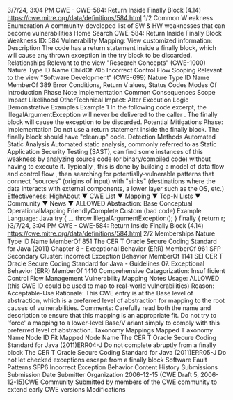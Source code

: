 3/7/24, 3:04 PM CWE - CWE-584: Return Inside Finally Block (4.14)
https://cwe.mitre.org/data/deﬁnitions/584.html 1/2
Common W eakness Enumeration
A community-developed list of SW & HW weaknesses that can become
vulnerabilities
Home Search
CWE-584: Return Inside Finally Block
Weakness ID: 584
Vulnerability Mapping: 
View customized information:
 Description
The code has a return statement inside a finally block, which will cause any thrown exception in the try block to be discarded.
 Relationships
 Relevant to the view "Research Concepts" (CWE-1000)
Nature Type ID Name
ChildOf 705 Incorrect Control Flow Scoping
 Relevant to the view "Software Development" (CWE-699)
Nature Type ID Name
MemberOf 389 Error Conditions, Return V alues, Status Codes
 Modes Of Introduction
Phase Note
Implementation
 Common Consequences
Scope Impact Likelihood
OtherTechnical Impact: Alter Execution Logic
 Demonstrative Examples
Example 1
In the following code excerpt, the IllegalArgumentException will never be delivered to the caller . The finally block will cause the
exception to be discarded.
 Potential Mitigations
Phase: Implementation
Do not use a return statement inside the finally block. The finally block should have "cleanup" code.
 Detection Methods
Automated Static Analysis
Automated static analysis, commonly referred to as Static Application Security Testing (SAST), can find some instances of this
weakness by analyzing source code (or binary/compiled code) without having to execute it. Typically , this is done by building a
model of data flow and control flow , then searching for potentially-vulnerable patterns that connect "sources" (origins of input)
with "sinks" (destinations where the data interacts with external components, a lower layer such as the OS, etc.)
Effectiveness: HighAbout ▼ CWE List ▼ Mapping ▼ Top-N Lists ▼ Community ▼ News ▼
ALLOWED
Abstraction: Base
Conceptual OperationalMapping
FriendlyComplete Custom
(bad code) Example Language: Java 
try {
...
throw IllegalArgumentException();
}
finally {
return r;
}3/7/24, 3:04 PM CWE - CWE-584: Return Inside Finally Block (4.14)
https://cwe.mitre.org/data/deﬁnitions/584.html 2/2
 Memberships
Nature Type ID Name
MemberOf 851 The CER T Oracle Secure Coding Standard for Java (2011) Chapter 8 - Exceptional Behavior
(ERR)
MemberOf 961 SFP Secondary Cluster: Incorrect Exception Behavior
MemberOf 1141 SEI CER T Oracle Secure Coding Standard for Java - Guidelines 07. Exceptional Behavior
(ERR)
MemberOf 1410 Comprehensive Categorization: Insuf ficient Control Flow Management
 Vulnerability Mapping Notes
Usage: ALLOWED (this CWE ID could be used to map to real-world vulnerabilities)
Reason: Acceptable-Use
Rationale:
This CWE entry is at the Base level of abstraction, which is a preferred level of abstraction for mapping to the root causes of
vulnerabilities.
Comments:
Carefully read both the name and description to ensure that this mapping is an appropriate fit. Do not try to 'force' a mapping to a
lower-level Base/V ariant simply to comply with this preferred level of abstraction.
 Taxonomy Mappings
Mapped T axonomy Name Node ID Fit Mapped Node Name
The CER T Oracle Secure
Coding Standard for Java
(2011)ERR04-J Do not complete abruptly from a finally block
The CER T Oracle Secure
Coding Standard for Java
(2011)ERR05-J Do not let checked exceptions escape from a finally block
Software Fault Patterns SFP6 Incorrect Exception Behavior
 Content History
 Submissions
Submission Date Submitter Organization
2006-12-15
(CWE Draft 5, 2006-12-15)CWE Community
Submitted by members of the CWE community to extend early CWE versions
 Modifications
